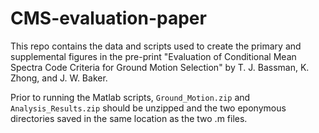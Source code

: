 # CMS-evaluation-paper

This repo contains the data and scripts used to create the primary and supplemental figures in the pre-print "Evaluation of Conditional Mean Spectra Code Criteria for Ground Motion Selection" by T. J. Bassman, K. Zhong, and J. W. Baker.

Prior to running the Matlab scripts, ```Ground_Motion.zip``` and ```Analysis_Results.zip``` should be unzipped and the two eponymous directories saved in the same location as the two .m files.
